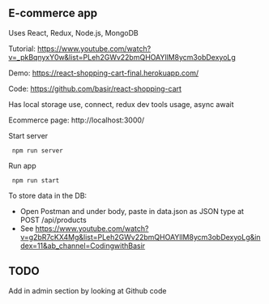 ## E-commerce app

Uses React, Redux, Node.js, MongoDB

Tutorial: https://www.youtube.com/watch?v=_pkBqnyxY0w&list=PLeh2GWv22bmQHOAYllM8ycm3obDexyoLg

Demo: https://react-shopping-cart-final.herokuapp.com/

Code: https://github.com/basir/react-shopping-cart

Has local storage use, connect, redux dev tools usage, async await

Ecommerce page: http://localhost:3000/ 

Start server

``` npm run server```

Run app

``` npm run start```

To store data in the DB:
- Open Postman and under body, paste in data.json as JSON type at POST /api/products
- See https://www.youtube.com/watch?v=g2bR7cKX4Mg&list=PLeh2GWv22bmQHOAYllM8ycm3obDexyoLg&index=11&ab_channel=CodingwithBasir

## TODO
Add in admin section by looking at Github code
